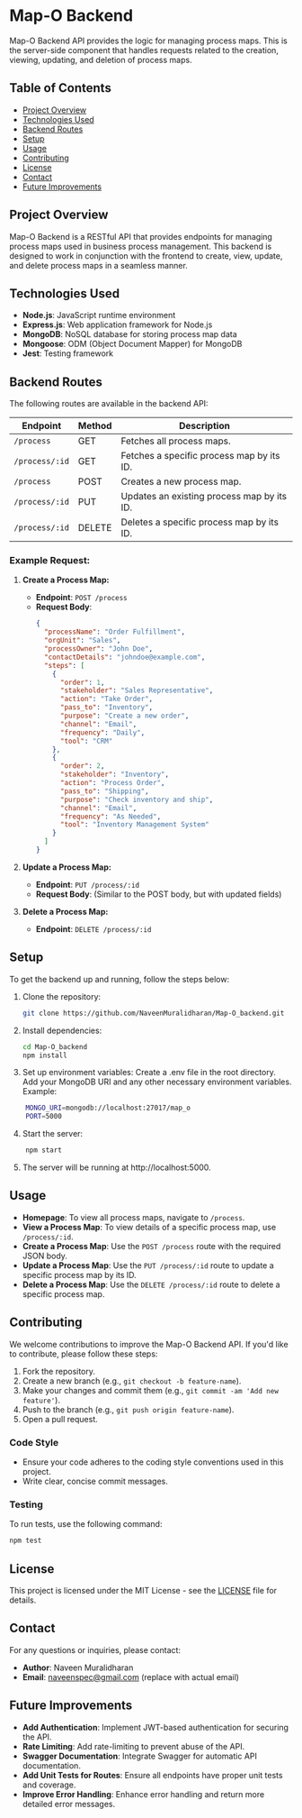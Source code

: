 # Map-O Backend

Map-O Backend API provides the logic for managing process maps. This is the server-side component that handles requests related to the creation, viewing, updating, and deletion of process maps.

## Table of Contents

- [Project Overview](#project-overview)
- [Technologies Used](#technologies-used)
- [Backend Routes](#backend-routes)
- [Setup](#setup)
- [Usage](#usage)
- [Contributing](#contributing)
- [License](#license)
- [Contact](#contact)
- [Future Improvements](#future-improvements)

## Project Overview

Map-O Backend is a RESTful API that provides endpoints for managing process maps used in business process management. This backend is designed to work in conjunction with the frontend to create, view, update, and delete process maps in a seamless manner.

## Technologies Used

- **Node.js**: JavaScript runtime environment
- **Express.js**: Web application framework for Node.js
- **MongoDB**: NoSQL database for storing process map data
- **Mongoose**: ODM (Object Document Mapper) for MongoDB
- **Jest**: Testing framework

## Backend Routes

The following routes are available in the backend API:

| Endpoint          | Method | Description                                                                 |
| ----------------- | ------ | --------------------------------------------------------------------------- |
| `/process`        | GET    | Fetches all process maps.                                                   |
| `/process/:id`    | GET    | Fetches a specific process map by its ID.                                   |
| `/process`        | POST   | Creates a new process map.                                                  |
| `/process/:id`    | PUT    | Updates an existing process map by its ID.                                  |
| `/process/:id`    | DELETE | Deletes a specific process map by its ID.                                   |

### Example Request:

1. **Create a Process Map:**

   - **Endpoint**: `POST /process`
   - **Request Body**:
     ```json
     {
       "processName": "Order Fulfillment",
       "orgUnit": "Sales",
       "processOwner": "John Doe",
       "contactDetails": "johndoe@example.com",
       "steps": [
         {
           "order": 1,
           "stakeholder": "Sales Representative",
           "action": "Take Order",
           "pass_to": "Inventory",
           "purpose": "Create a new order",
           "channel": "Email",
           "frequency": "Daily",
           "tool": "CRM"
         },
         {
           "order": 2,
           "stakeholder": "Inventory",
           "action": "Process Order",
           "pass_to": "Shipping",
           "purpose": "Check inventory and ship",
           "channel": "Email",
           "frequency": "As Needed",
           "tool": "Inventory Management System"
         }
       ]
     }
     ```

2. **Update a Process Map:**

   - **Endpoint**: `PUT /process/:id`
   - **Request Body**: (Similar to the POST body, but with updated fields)

3. **Delete a Process Map:**

   - **Endpoint**: `DELETE /process/:id`

## Setup

To get the backend up and running, follow the steps below:

1. Clone the repository:
   ```bash
   git clone https://github.com/NaveenMuralidharan/Map-O_backend.git
   ```
2. Install dependencies:
   ```bash
   cd Map-O_backend
   npm install
   ````
3. Set up environment variables:
Create a .env file in the root directory.
Add your MongoDB URI and any other necessary environment variables. Example:
```bash
    MONGO_URI=mongodb://localhost:27017/map_o
    PORT=5000
```
4. Start the server:
```bash
    npm start
```
5. The server will be running at http://localhost:5000.

## Usage

- **Homepage**: To view all process maps, navigate to `/process`.
- **View a Process Map**: To view details of a specific process map, use `/process/:id`.
- **Create a Process Map**: Use the `POST /process` route with the required JSON body.
- **Update a Process Map**: Use the `PUT /process/:id` route to update a specific process map by its ID.
- **Delete a Process Map**: Use the `DELETE /process/:id` route to delete a specific process map.

## Contributing

We welcome contributions to improve the Map-O Backend API. If you'd like to contribute, please follow these steps:

1. Fork the repository.
2. Create a new branch (e.g., `git checkout -b feature-name`).
3. Make your changes and commit them (e.g., `git commit -am 'Add new feature'`).
4. Push to the branch (e.g., `git push origin feature-name`).
5. Open a pull request.

### Code Style

- Ensure your code adheres to the coding style conventions used in this project.
- Write clear, concise commit messages.

### Testing

To run tests, use the following command:

```bash
npm test
```
## License

This project is licensed under the MIT License - see the [LICENSE](LICENSE) file for details.

## Contact

For any questions or inquiries, please contact:

- **Author**: Naveen Muralidharan
- **Email**: naveenspec@gmail.com (replace with actual email)

## Future Improvements

- **Add Authentication**: Implement JWT-based authentication for securing the API.
- **Rate Limiting**: Add rate-limiting to prevent abuse of the API.
- **Swagger Documentation**: Integrate Swagger for automatic API documentation.
- **Add Unit Tests for Routes**: Ensure all endpoints have proper unit tests and coverage.
- **Improve Error Handling**: Enhance error handling and return more detailed error messages.
   
    
